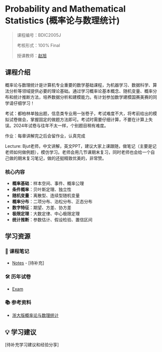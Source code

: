 # Probability and Mathematical Statistics (概率论与数理统计)

> 课程编号：BDIC2005J
>
> 考核形式：100% Final
>
> 授课教师：[赵旭](https://yanzhao.bjut.edu.cn/info/1500/14013.htm)
>
>

## 课程介绍

概率论与数理统计是计算机专业重要的数学基础课程，为机器学习、数据科学、算法分析等领域提供必要的理论基础。通过学习概率论基本概念、随机变量、概率分布和统计推断方法，培养数据分析和建模能力。有计划参加数学建模国赛美赛的同学请仔细学习！

考试：都柏林单独出题，信息类专业用一张卷子，考试难度不大，将考前给出的模拟试卷做会，掌握固定的做题方法即可。考试时需要仔细计算，不要在计算上失误。2024年试卷与往年不太一样，个别题目稍有难度。

作业：每章讲解完之后会留作业，认真完成

Lecture: Bjut老师，中文讲解，英文PPT，建议大家上课跟随，做笔记（主要是记老师如何做例题），模仿学习。老师会用几节课期末复习，同时老师也会给一个自己做的期末复习笔记，做的还挺精致优美的，非常赞。




### 核心内容
- **概率基础**：样本空间、事件、概率公理
- **条件概率**：贝叶斯定理、独立性
- **随机变量**：离散型、连续型随机变量
- **概率分布**：二项分布、泊松分布、正态分布
- **数字特征**：期望、方差、协方差
- **极限定理**：大数定律、中心极限定理
- **统计推断**：参数估计、假设检验、置信区间


## 学习资源

### 📝 课程笔记
- [Notes](./notes/) - [待补充]

### 🛠️ 历年试卷
- [Exam](./Exam/) 

### 📚 参考资料
- [浙大版概率论与数理统计](./Resource/) 


## 💡 学习建议

[待补充学习建议和经验分享]
